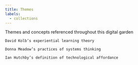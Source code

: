 ```yaml
---
title: Themes
labels: 
  - collections
---
```


Themes and concepts referenced throughout this digital garden

    David Kolb’s experiential learning theory

    Donna Meadow’s practices of systems thinking

    Ian Hutchby’s definition of technological affordance
